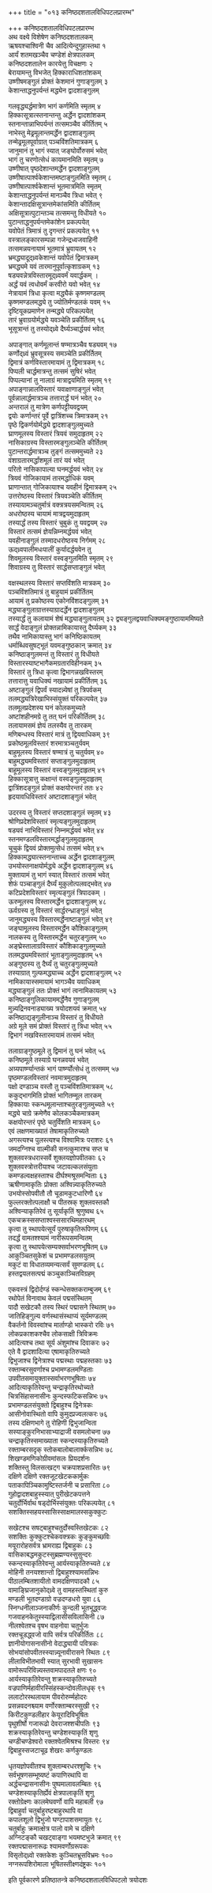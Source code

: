 +++
title = "०१३ कनिष्ठदशतालविधिपटलप्रारम्भ"

+++
कनिष्ठदशतालविधिपटलप्रारम्भ  
अथ वक्ष्ये विशेषेण कनिष्ठदशतालकम्  
ऋषयश्चाश्विनी चैव आदित्येन्दुगुहास्तथा १  
आर्यं शतमखञ्चैव चण्डेशं क्षेत्रपालकम्  
कनिष्ठदशतालेन कारयेत्तु विचक्षणः २  
बेरायामन्तु विभजेत् हिक्काराधिशतांशकम्  
उष्णीषमङ्गुलं प्रोक्तं केशमानं गुणाङ्गुलम् ३  
केशान्ताद्धनुपर्यन्तं मद्ध्येन द्वादशाङ्गुलम्

गलवृद्ध्यर्द्धमात्रेण भागं कर्णमिति स्मृतम् ४  
हिक्कासूत्रात्स्तनान्तन्तु अर्द्धेन द्वादशांशकम्  
स्तनान्तान्नाभिपर्यन्तं तत्समञ्चैव कीर्तितम् ५  
नाभेस्तु मेढ्रमूलान्तमर्द्धेन द्वादशाङ्गुलम्  
तन्मेढ्रमूलपूर्वाग्रात् पञ्चविंशतिमात्रकम् ६  
जानुमानं तु भागं स्यात् जङ्घोर्वोरुसमं भवेत्  
भागं तु चरणोत्सेधं कायमानमिति स्मृतम् ७  
उष्णीषात् पृष्ठदेशान्तमर्द्धेन द्वादशाङ्गुलम्  
उष्णीषात्पार्श्वकेशान्तमष्टाङ्गुलमिति स्मृतम् ८  
उष्णीषात्पार्श्वकेशान्तं भूतमात्रमिति स्मृतम्  
केशान्ताद्धनुपर्यन्तं मानञ्चैव त्रिधा भवेत् ९  
केशान्तादक्षिसूत्रान्तमेकांसमिति कीर्तितम्  
अक्षिसूत्रात्पुटान्तञ्च तत्समन्तु विधीयते १०  
पुटान्ताद्धनुपर्यन्तमेकांशेन प्रकल्पयेत्  
यवोपेतं त्रिमात्रं तु दृगन्तरं प्रकल्पयेत् ११  
वस्त्रालङ्कारसम्पन्ना गजेन्द्रध्वजवाहिनी  
तत्समन्नयनायामं भूतमात्रं भ्रुवायतम् १२  
भ्रमद्ध्यादूद्ध्र्वकेशान्तं यवोपेतं द्विमात्रकम्  
भ्रमद्ध्यमे यवं तारमानुपूर्वात्कृशाग्रकम् १३  
षड्यवन्नेत्रविस्तारमूद्ध्र्ववर्मं यवार्द्धकम् ।  
अर्द्धं यवं त्वधोवर्मं करवीरो यवो भवेत् १४  
नेत्रायामं त्रिधा कृत्वा मद्ध्यैकं कृष्णमण्डलम्  
कृष्णमण्डलमद्ध्ये तु ज्योतिर्मण्डलकं यवम् १५  
दृष्टियूकप्रमाणेन तन्मद्ध्ये परिकल्पयेत्  
तारं भ्रुवाग्रयोर्मद्ध्ये यवञ्चेति प्रकीर्तितम् १६  
भूसूत्रान्तं तु तस्योद्ध्र्वे दैर्घ्यञ्चार्द्धयवं भवेत्

अपाङ्गात् कर्णमूलान्तं षण्मात्रञ्चैव षड्यवम् १७  
कर्णोद्ध्र्वं भ्रुवसूत्रस्य समञ्चेति प्रकीर्तितम्  
द्विमात्रं कर्णविस्तारमायामं तु द्विमात्रकम् १८  
पिप्पली चार्द्धमात्रन्तु तत्समं सुषिरं भवेत्  
पिप्पल्यानां तु नालाग्रं मात्राद्वयमिति स्मृतम् १९  
अपाङ्गान्नालविस्तारं यवाक्षाणाङ्गुलं भवेत्  
पूर्वन्नालार्द्धमात्रञ्च तत्तारार्द्धं घनं भवेत् २०  
अन्तरालं तु मात्रेण कर्णपट्टीयवद्वयम्  
द्वयोः कर्णान्तरं पूर्वे द्वात्रिंशच्च त्रिमात्रकम् २१  
पृष्ठे द्विकर्णयोर्मद्ध्ये द्वादशाङ्गुलमुच्यते  
घ्राणमूलस्य विस्तारं त्रियवं समुदाहृतम् २२  
नासिकाग्रस्य विस्तारमङ्गुलञ्चेति कीर्तितम्  
पुटान्तरार्द्धमात्रञ्च तुङ्गं तत्सममुच्यते २३  
वंशाग्रतारमर्द्धांशमूलं तारं यवं भवेत्  
परितो नासिकापाल्या घनमर्द्धयवं भवेत् २४  
त्रियवं गोजिकायामं तारमर्द्धाधिकं यवम्  
घ्राणान्तात् गोजिकायाश्च यवहीनं द्विमात्रकम् २५  
उत्तरोष्ठस्य विस्तारं त्रियवञ्चेति कीर्तितम्  
तस्यायामञ्चतुर्मात्रं वक्त्रत्रयसमन्वितम् २६  
अधरोष्ठस्य चायामं मात्रद्वयमुदाहृतम्  
तस्यार्द्धं तस्य विस्तारं चुबुकं तु यवद्वयम् २७  
विस्तारं तत्समं ज्ञेयन्निम्नमर्द्धयवं भवेत्  
यवहीनाङ्गुलं तस्मादधरोष्ठस्य निर्गमम् २८  
ऊद्ध्र्वपालीमधःपालीं कुर्यादर्द्धयवेन तु  
शिवमूलस्य विस्तारं वस्वङ्गुलमिति स्मृतम् २९  
शिवाग्रस्य तु विस्तारं सार्द्धसप्ताङ्गुलं भवेत्

वक्षस्थलस्य विस्तारं सप्तविंशति मात्रकम् ३०  
पञ्चविंशतिमात्रं तु बाहुयामं प्रकीर्तितम्  
आयामं तु प्रकोष्ठस्य एकोनविंशदङ्गुलम् ३१  
मद्ध्याङ्गुलाग्रात्तस्याग्रादर्द्धेन द्वादशाङ्गुलम्  
तस्यार्द्धं तु कलायामं शेषं मद्ध्याङ्गुलायतम् ३२
द्व्यङ्गुलद्वयवाधिक्यमङ्गुष्ठायाममिष्यते  
सार्द्धं वेदाङ्गुलं प्रोक्तन्नामिकायास्तु दैर्घ्यकम् ३३  
तथैव नामिकायास्तु भागं कनिष्ठिकायतम्  
धर्माब्धिवसुषट्भूतं यवमङ्गुष्ठकान् क्रमात् ३४  
कनिष्ठाङ्गुलमन्तं तु विस्तारं तु विधीयते  
विस्तारस्याष्टभागैकमग्रतारविहीनकम् ३५  
विस्तारं तु त्रिधा कृत्वा द्विभागन्नखविस्तरम्  
तत्तारात्तु यवाधिक्यं नखायामं प्रकीर्तितम् ३६  
अष्टाङ्गुलं द्विपर्वं स्यादन्न्येषां तु त्रिपर्वकम्  
तलमद्ध्यत्रिरेखाभिस्संयुक्तं परिकल्पयेत् ३७  
तलमूलप्रदेशस्य घनं कोलकमुच्यते  
अष्टांशहीनमग्रे तु तत् घनं परिकीर्तितम् ३८  
तलायामसमं ज्ञेयं तलस्यैव तु तारकम्  
मणिबन्धस्य विस्तारं मात्रं तु द्वियवाधिकम् ३९  
प्रकोष्ठमूलविस्तारं शरमात्रञ्चतुर्यवम्  
बाहुमूलस्य विस्तारं षण्मात्रं तु चतुर्यवम् ४०  
बाहुमद्ध्यमविस्तारं सप्ताङ्गुलमुदाहृतम्  
बाहूमूलस्य विस्तारं वस्वङ्गुलमुदाहृतम् ४१  
हिक्कासूत्रात्तु कक्षान्तं वस्वङ्गुलमुदाहृतम्  
द्वात्रिंशदङ्गुलं प्रोक्तं कक्षयोरन्तरं ततः ४२  
हृदयावधिविस्तारं अष्टादशाङ्गुलं भवेत्

उदरस्य तु विस्तारं सप्तदशाङ्गुलं स्मृतम् ४३  
श्रोणिप्रदेशविस्तारं स्मृत्यङ्गुलमुदाहृतम्  
षड्यवं नाभिविस्तारं निम्नमर्द्धयवं भवेत् ४४  
स्तनमण्डलविस्तारमर्द्धाङ्गुलमुदाहृतम्  
चूचुकं द्वियवं प्रोक्तमुत्सेधं तत्समं भवेत् ४५  
हिक्कामद्ध्यात्स्तनान्ताच्च अर्द्धेन द्वादशाङ्गुलम्  
उभयोस्तनाक्षयोर्मद्ध्ये अर्द्धेन द्वादशाङ्गुलम् ४६  
मुक्तायामं तु भागं स्यात् विस्तारं तत्समं भवेत्  
शेफं पञ्चाङ्गुलं दैर्घ्यं मुकुलोत्पलवद्भवेत् ४७  
कटिप्रदेशविस्तारं स्मृत्यङ्गुलं त्रिपादकम् ।  
ऊरुमूलस्य विस्तारमर्द्धेन द्वादशाङ्गुलम् ४८  
ऊर्वग्रस्य तु विस्तारं सार्द्धरन्ध्राङ्गुलं भवेत्  
जानुमद्ध्यस्य विस्तारमर्द्धेनाष्टाङ्गुलं भवेत् ४९  
जङ्घामूलस्य विस्तारमर्द्धेन कौशिकाङ्गुलम्  
नालकस्य तु विस्तारमर्द्धेन चतुरङ्गुलम् ५०  
अङ्घ्रेस्तालाग्रविस्तारं कौशिकाङ्गुलमुच्यते  
तलमद्ध्यमविस्तारं भूताङ्गुलमुदाहृतम् ५१  
अङ्गुष्ठस्य तु दैर्घ्यं तु चतुरङ्गुलमुच्यते  
तस्याग्रात् गुल्फमद्ध्याच्च अर्द्धेन द्वादशाङ्गुलम् ५२  
नामिकायास्समायामं भागञ्चैव यवाधिकम्  
मद्ध्याङ्गुलं ततः प्रोक्तं भागं त्वनामिकायतम् ५३  
कनिष्ठाङ्गुलिकायाममर्द्धेनैव गुणाङ्गुलम्  
मुन्न्यद्रिनवनाड्याख्य त्रयोदशयवं क्रमात् ५४  
कनिष्ठाद्यङ्गुलीनाञ्च विस्तारं तु विधीयते  
अग्रे मूले समं प्रोक्तं विस्तारं तु त्रिधा भवेत् ५५  
द्विभागं नखविस्तारमायामं तत्समं भवेत्

तलाग्राङ्गुष्ठमूले तु द्विमानं तु घनं भवेत् ५६  
कनिष्ठमूले तस्याग्रे घनन्नवयवं भवेत्  
अग्र्यपार्ष्ण्यान्तकं भागं पार्ष्ण्योत्सेधं तु तत्समम् ५७  
पृष्ठमण्डलविस्तारं नवमात्रमुदाहृतम्  
पक्षो दण्डाञ्च वस्तौ तु पञ्चविंशतिमात्रकम् ५८  
ककुद्भागमिति प्रोक्तं भागितम्मूल तारकम्  
हिक्कायाः स्कन्धमूलान्ताश्चतुरङ्गुलमुच्यते ५९  
मद्ध्ये चाग्रे क्रमेणैव कोलकञ्चैकमात्रकम्  
कक्षयोरन्तरं पृष्ठे चतुर्विंशति मात्रकम् ६०  
एवं लक्षणमाख्यातं तेषामाकृतिरुच्यते  
अगस्त्यश्च पुलस्त्यश्च विश्वामित्रः पराशरः ६१  
जमदग्निश्च वाल्मीकी सनत्कुमारश्च सप्त च  
शुक्लवस्त्रधरास्सर्वे शुक्लयज्ञोपवीतकाः ६२  
शुक्लवस्त्रोत्तरीयाश्च जटावल्कलसंयुताः  
कमण्डल्वक्षहस्ताश्च दीर्घश्मश्रूसमन्विताः ६३  
ऋषीणामाकृतिः प्रोक्ता अश्विन्न्याकृतिरुच्यते  
उभयोस्सोपवीतौ तौ चूडामकुटधारिणौ ६४  
फुल्लरक्तोत्पलाक्षौ च पीतस्रक् शुक्लवस्तकौ  
अश्विन्याकृतिरेवं तु सूर्याकृतिं श्रुणुष्वथ ६५  
एकचक्रस्ससप्ताश्वस्ससारथिमहारथम्  
कृत्वा तु स्थापयेत्सूर्यं पुरुषाकृतिरूपिणम् ६६  
तदर्द्धं वामतश्श्यामं नारीरूपसमन्वितम्  
कृत्वा तु स्थापयेत्सम्यक्सर्वाभरणभूषितम् ६७  
आकुञ्चितसुकेशं च प्रभामण्डलसयुतम्  
मकुटं वा विधातव्यमन्यत्सर्वं सुमण्डलम् ६८  
हस्तद्वयलसत्पद्मं कञ्चुकाञ्चितविग्रहम्

एकवस्त्रं द्विदोर्दण्डं स्कन्धेसक्तकराम्बुजम् ६९  
रथोपेतं विनावाथ केवलं पद्मसंस्थितम्  
पादौ सखेटकौ तस्य स्थिरं पद्मासने स्थितम् ७०  
जातिहिङ्गुल्य वर्णस्थासंस्थाप्यं सूर्यमण्डलम्  
वैकर्तनो विवस्वांश्च मार्ताण्डो भास्करो रविः ७१  
लोकप्रकाशकश्चैव लोकसाक्षी त्रिविक्रमः  
आदित्यश्च तथा सूर्य अंशुमांश्च दिवाकरः ७२  
एते वै द्वादशादित्या एषामाकृतिरुच्यते  
द्विभुजाश्च द्विनेत्राश्च पद्मस्थाः पद्महस्तकाः ७३  
रक्ताम्बरसुवर्णाश्च प्रभामण्डलमण्डिताः  
उपवीतसमायुक्तास्सर्वाभरणभूषिताः ७४  
आदित्याकृतिरेवन्तु चन्द्राकृतिरथोच्यते  
चित्रसिंहासनासीनः कुन्दस्फटिकसन्निभः ७५  
प्रभामण्डलसंयुक्तो द्विबाहुश्च द्विनेत्रकः  
आसीनोवास्थितो वापि कुमुदप्रज्वलत्करः ७६  
तस्य दक्षिणभागे तु रोहिणी द्विभुजान्विता  
सस्याङ्कुरनिभासाभ्याद्राजी वसमलोचना ७७  
चन्द्राकृतिस्समाख्याता स्कन्दस्याकृतिरुच्यते  
रक्ताम्बरसदृक् स्तोकबालोबालार्क्कसन्निभः ७८  
शिखण्डमणिकोग्रीवमांसलः प्रियदर्शनः  
शक्तिस्तु विलसत्खट्ग चक्रपाशप्रसारितः ७९  
दक्षिणे दक्षिणे रक्तजूटखेटककार्मुकः  
पताकापिञ्चिकामुष्टिस्तर्जनी च प्रसारिता ८०  
गुहोद्वादशबाहुस्स्यात् पुरीखेटकपत्तने  
चतुर्दोर्भिर्वाथ षड्दोर्भिस्संयुक्तः परिकल्पयेत् ८१  
सशक्तिस्सहयस्सासिस्साक्षमालस्सकुक्कुटः

सखेटश्च सषट्बाहुश्चतुर्दोस्वस्तिखेटकः ८२  
सशक्तिः कुक्कुटश्चेकवक्त्रकः कुङ्कुमच्छविः  
मयूरारोहसर्वत्र भ्रामराह्य द्विबाहुकः ८३  
वासिकाबद्धमकुटस्सुब्रह्मण्यस्सुसुन्दरः  
स्कन्दस्याकृतिरेवन्तु आर्यस्याकृतिरुच्यते ८४  
मोहिनी तनयश्शान्तो द्विबाहुश्श्यामसन्निभः  
पीठालम्बितशायीतो वामदक्षिणपादकौ ८५  
वामाङ्घ्रिजानुकोद्ध्र्वे तु वामहस्तस्थितां कुरु  
मण्डली भूतदण्डाग्रो वज्रदण्डधरो युवा ८६  
स्निग्धनीलाञ्जनाकीर्णः कुन्दली भूतभूद्ध्वजः  
गजवाहनकेतुस्स्याद्विलासीसविलासिनी ८७  
नीलश्वेतश्च वृषभ वाहनोवा चतुर्भुजः  
रक्तचूडद्ध्वजो वापि सर्वत्र परिकीर्तितः ८८  
ज्ञानीयोगासनासीनो वेदाद्ध्यायी पवित्रकः  
सोभयांसोपवीतस्स्यान्न्यूनावीरासने स्थितः ८९  
लीलाविभीतभावी स्यात् सुरभावी सुखासनः  
वामोरूपरिविन्न्यस्तवामपादतले क्षणः ९०  
आर्यस्याकृतिरेवन्तु शक्रस्याकृतिरुच्यते  
वज्रपाणिर्महावीरस्सिंहस्कन्दोवलीलधृक् ९१  
ललाटोरस्थलायाम पीवरोरुर्म्महोदरः  
प्रसन्नवदनश्च्याम वर्णोरक्ताम्बरस्सुखी ९२  
किरीटकुण्डलीहार केयूरादिविभूषितः  
पृथुशीर्षो गजारूढो देवराजश्शचीपतिः ९३  
शक्रस्याकृतिरेवन्तु चण्डेशस्याकृतिं शृणु  
चण्डीचण्डेश्वरो रक्तश्वेतमिश्रश्च विस्तरः ९४  
द्विबाहुस्सजटाचूढ शेखरः कर्णकुण्डलः

धृतयज्ञोपवीतश्च शुक्लाम्बरधरश्शुचिः ९५  
सर्वभूषणसम्भूष्यष्टं कपाणिरथापि वा  
अर्द्धचन्द्रासनासीनः पुष्पमालावलम्बितः ९६  
चण्डेशस्याकृतिर्ह्येवं क्षेत्रपालाकृतिं शृणु  
रक्तोग्रेक्ष्णः कालमेघवर्णो वापि महाबली ९७  
द्विबाहुर्वा चतुर्बाहुरष्टबाहुरथापि वा  
कपालशूलो द्विभुजो घण्टापाशसमायुतः ९८  
चतुर्बाहुः क्रमात्क्षेत्र पालो वामे च दक्षिणे  
अग्निटङ्कौ चखट्वाङ्गा भयमष्टभुजे क्रमात् ९९  
रक्तपद्मासनारूढः श्यामवर्णोग्ररूपकः  
विसृतोद्ध्र्वो रक्तकेशः कुञ्चितभ्रूसविभ्रमः १००  
नग्नरूपशिरोमाला भूषितस्तीक्ष्णदंष्ट्रकः १०१

इति पूर्वकारणे प्रतिष्ठातन्त्रे कनिष्ठदशतालविधिपटलो त्रयोदशः


